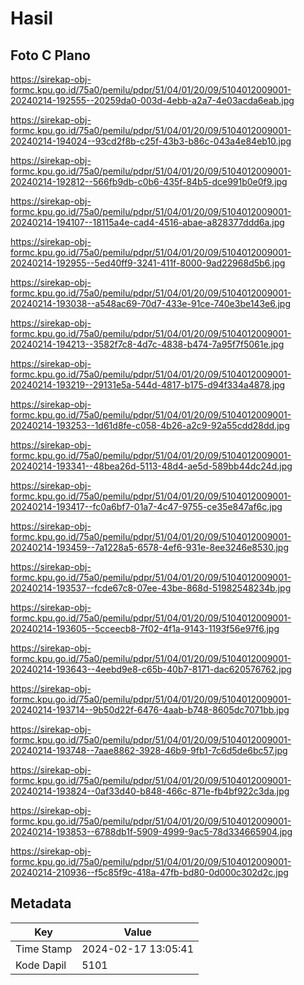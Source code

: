 # Hasil

## Foto C Plano

https://sirekap-obj-formc.kpu.go.id/75a0/pemilu/pdpr/51/04/01/20/09/5104012009001-20240214-192555--20259da0-003d-4ebb-a2a7-4e03acda6eab.jpg

https://sirekap-obj-formc.kpu.go.id/75a0/pemilu/pdpr/51/04/01/20/09/5104012009001-20240214-194024--93cd2f8b-c25f-43b3-b86c-043a4e84eb10.jpg

https://sirekap-obj-formc.kpu.go.id/75a0/pemilu/pdpr/51/04/01/20/09/5104012009001-20240214-192812--566fb9db-c0b6-435f-84b5-dce991b0e0f9.jpg

https://sirekap-obj-formc.kpu.go.id/75a0/pemilu/pdpr/51/04/01/20/09/5104012009001-20240214-194107--18115a4e-cad4-4516-abae-a828377ddd6a.jpg

https://sirekap-obj-formc.kpu.go.id/75a0/pemilu/pdpr/51/04/01/20/09/5104012009001-20240214-192955--5ed40ff9-3241-411f-8000-9ad22968d5b6.jpg

https://sirekap-obj-formc.kpu.go.id/75a0/pemilu/pdpr/51/04/01/20/09/5104012009001-20240214-193038--a548ac69-70d7-433e-91ce-740e3be143e6.jpg

https://sirekap-obj-formc.kpu.go.id/75a0/pemilu/pdpr/51/04/01/20/09/5104012009001-20240214-194213--3582f7c8-4d7c-4838-b474-7a95f7f5061e.jpg

https://sirekap-obj-formc.kpu.go.id/75a0/pemilu/pdpr/51/04/01/20/09/5104012009001-20240214-193219--29131e5a-544d-4817-b175-d94f334a4878.jpg

https://sirekap-obj-formc.kpu.go.id/75a0/pemilu/pdpr/51/04/01/20/09/5104012009001-20240214-193253--1d61d8fe-c058-4b26-a2c9-92a55cdd28dd.jpg

https://sirekap-obj-formc.kpu.go.id/75a0/pemilu/pdpr/51/04/01/20/09/5104012009001-20240214-193341--48bea26d-5113-48d4-ae5d-589bb44dc24d.jpg

https://sirekap-obj-formc.kpu.go.id/75a0/pemilu/pdpr/51/04/01/20/09/5104012009001-20240214-193417--fc0a6bf7-01a7-4c47-9755-ce35e847af6c.jpg

https://sirekap-obj-formc.kpu.go.id/75a0/pemilu/pdpr/51/04/01/20/09/5104012009001-20240214-193459--7a1228a5-6578-4ef6-931e-8ee3246e8530.jpg

https://sirekap-obj-formc.kpu.go.id/75a0/pemilu/pdpr/51/04/01/20/09/5104012009001-20240214-193537--fcde67c8-07ee-43be-868d-51982548234b.jpg

https://sirekap-obj-formc.kpu.go.id/75a0/pemilu/pdpr/51/04/01/20/09/5104012009001-20240214-193605--5cceecb8-7f02-4f1a-9143-1193f56e97f6.jpg

https://sirekap-obj-formc.kpu.go.id/75a0/pemilu/pdpr/51/04/01/20/09/5104012009001-20240214-193643--4eebd9e8-c65b-40b7-8171-dac620576762.jpg

https://sirekap-obj-formc.kpu.go.id/75a0/pemilu/pdpr/51/04/01/20/09/5104012009001-20240214-193714--9b50d22f-6476-4aab-b748-8605dc7071bb.jpg

https://sirekap-obj-formc.kpu.go.id/75a0/pemilu/pdpr/51/04/01/20/09/5104012009001-20240214-193748--7aae8862-3928-46b9-9fb1-7c6d5de6bc57.jpg

https://sirekap-obj-formc.kpu.go.id/75a0/pemilu/pdpr/51/04/01/20/09/5104012009001-20240214-193824--0af33d40-b848-466c-871e-fb4bf922c3da.jpg

https://sirekap-obj-formc.kpu.go.id/75a0/pemilu/pdpr/51/04/01/20/09/5104012009001-20240214-193853--6788db1f-5909-4999-9ac5-78d334665904.jpg

https://sirekap-obj-formc.kpu.go.id/75a0/pemilu/pdpr/51/04/01/20/09/5104012009001-20240214-210936--f5c85f9c-418a-47fb-bd80-0d000c302d2c.jpg


## Metadata

| Key        | Value               |
| ---------- | ------------------- |
| Time Stamp | 2024-02-17 13:05:41 |
| Kode Dapil | 5101                |



